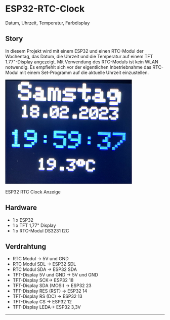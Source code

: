 # ESP32-RTC-Clock
Datum, Uhrzeit, Temperatur, Farbdisplay

## Story

In diesem Projekt wird mit einem ESP32 und einen RTC-Modul der Wochentag, das Datum, die Uhrzeit und die Temperatur auf einem TFT 1.77"-Display angezeigt. Mit Verwendung des RTC-Moduls ist kein WLAN notwendig.
Es empfiehlt sich vor der eigentlichen Inbetriebnahme das RTC-Modul mit einem Set-Programm auf die aktuelle Uhrzeit einzustellen.

![Bild](pic/ESP32-RTC.png)

ESP32 RTC Clock Anzeige

## Hardware

+ 1 x ESP32
+ 1 x TFT 1,77" Display
+ 1 x RTC-Modul DS3231 I2C

## Verdrahtung

+ RTC Modul -> 5V und GND
+ RTC Modul SDL -> ESP32 SDL
+ RTC Modul SDA -> ESP32 SDA
+ TFT-Display 5V und GND -> 5V und GND
+ TFT-Display SCK-> ESP32 18
+ TFT-Display SDA (MOSI) -> ESP32 23
+ TFT-Display RES (RST) -> ESP32 14
+ TFT-Display RS (DC) -> ESP32 13
+ TFT-Display CS -> ESP32 12
+ TFT-Display LEDA-> ESP32 3,3V

---


